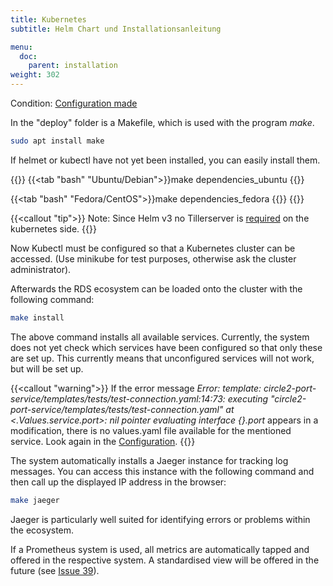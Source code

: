 ```yaml
---
title: Kubernetes
subtitle: Helm Chart und Installationsanleitung

menu:
  doc:
    parent: installation
weight: 302
---
```



Condition: [Configuration made](/doc/getting-started/config/)

In the "deploy" folder is a Makefile, which is used with the program *make*.

```bash
sudo apt install make
```

If helmet or kubectl have not yet been installed, you can easily install them.

{{<tabs>}}
{{<tab "bash" "Ubuntu/Debian">}}make dependencies_ubuntu
{{</tab>}}

{{<tab "bash" "Fedora/CentOS">}}make dependencies_fedora
{{</tab>}}
{{</tabs>}}

{{<callout "tip">}}
Note: Since Helm v3 no Tillerserver is [required](https://helm.sh/blog/helm-3-released/) on the kubernetes side.
{{</callout>}}

Now Kubectl must be configured so that a Kubernetes cluster can be accessed. (Use minikube for test purposes, otherwise ask the cluster administrator).

Afterwards the RDS ecosystem can be loaded onto the cluster with the following command:

```bash
make install
```

The above command installs all available services. Currently, the system does not yet check which services have been configured so that only these are set up. This currently means that unconfigured services will not work, but will be set up.

{{<callout "warning">}}
If the error message *Error: template: circle2-port-service/templates/tests/test-connection.yaml:14:73: executing "circle2-port-service/templates/tests/test-connection.yaml" at <.Values.service.port>: nil pointer evaluating interface {}.port* appears in a modification, there is no values.yaml file available for the mentioned service. Look again in the [Configuration](/doc/getting-started/config/).
{{</callout>}}

The system automatically installs a Jaeger instance for tracking log messages. You can access this instance with the following command and then call up the displayed IP address in the browser:

```bash
make jaeger
```

Jaeger is particularly well suited for identifying errors or problems within the ecosystem.

If a Prometheus system is used, all metrics are automatically tapped and offered in the respective system. A standardised view will be offered in the future (see [Issue 39](https://github.com/Sciebo-RDS/Sciebo-RDS/issues/39)).
